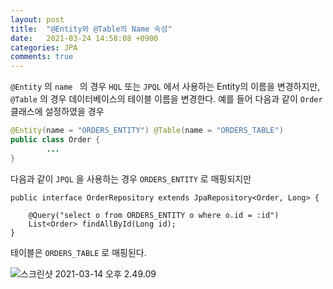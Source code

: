 ```yaml
---
layout: post
title:  "@Entity와 @Table의 Name 속성"
date:   2021-03-24 14:58:08 +0900
categories: JPA
comments: true 
---
```


`@Entity` 의 `name ` 의 경우 `HQL` 또는 `JPQL` 에서 사용하는 Entity의 이름을 변경하지만, `@Table` 의 경우 데이터베이스의 테이블 이름을 변경한다. 예를 들어 다음과 같이 `Order` 클래스에 설정하였을 경우

~~~java
@Entity(name = "ORDERS_ENTITY") @Table(name = "ORDERS_TABLE")
public class Order {
		...
}
~~~

다음과 같이 `JPQL` 을 사용하는 경우 `ORDERS_ENTITY` 로 매핑되지만

```
public interface OrderRepository extends JpaRepository<Order, Long> {

    @Query("select o from ORDERS_ENTITY o where o.id = :id")
    List<Order> findAllById(Long id);
}
```

테이블은 `ORDERS_TABLE` 로 매핑된다.

![스크린샷 2021-03-14 오후 2.49.09](/Users/smk/Desktop/mkshin96.github.io/images/name_in_table.png)

